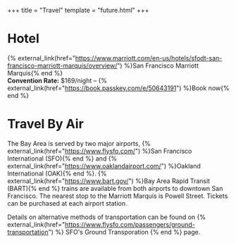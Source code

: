 +++
title = "Travel"
template = "future.html"
+++

# Hotel

{% external_link(href="https://www.marriott.com/en-us/hotels/sfodt-san-francisco-marriott-marquis/overview/") %}San Francisco Marriott Marquis{% end %}  
**Convention Rate:** $169/night – {% external_link(href="https://book.passkey.com/e/50643191") %}Book now{% end %}

# Travel By Air

The Bay Area is served by two major airports,
{% external_link(href="https://www.flysfo.com/") %}San Francisco International (SFO){% end %}
and
{% external_link(href="https://www.oaklandairport.com/") %}Oakland International (OAK){% end %}.
{% external_link(href="https://www.bart.gov/") %}Bay Area Rapid Transit (BART){% end %}
trains are available from both airports to downtown San Francisco. The nearest stop to the Marriott
Marquis is Powell Street. Tickets can be purchased at each airport station.

Details on alternative methods of transportation can be found on
{% external_link(href="https://www.flysfo.com/passengers/ground-transportation") %}
SFO's Ground Transporation
{% end %}
page.
